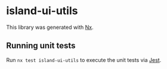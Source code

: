 # island-ui-utils

This library was generated with [Nx](https://nx.dev).

## Running unit tests

Run `nx test island-ui-utils` to execute the unit tests via [Jest](https://jestjs.io).
